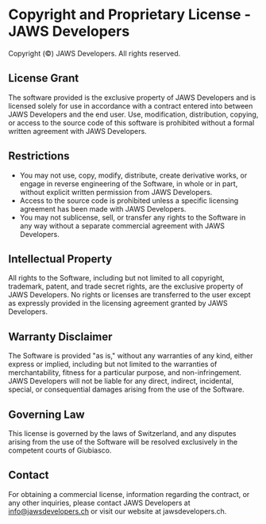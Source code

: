 
# Copyright and Proprietary License - JAWS Developers

Copyright (&copy;) JAWS Developers. All rights reserved.

## License Grant

The software provided is the exclusive property of JAWS Developers and is licensed solely for use in accordance with a contract entered into between JAWS Developers and the end user. Use, modification, distribution, copying, or access to the source code of this software is prohibited without a formal written agreement with JAWS Developers.

## Restrictions

- You may not use, copy, modify, distribute, create derivative works, or engage in reverse engineering of the Software, in whole or in part, without explicit written permission from JAWS Developers.
- Access to the source code is prohibited unless a specific licensing agreement has been made with JAWS Developers.
- You may not sublicense, sell, or transfer any rights to the Software in any way without a separate commercial agreement with JAWS Developers.

## Intellectual Property

All rights to the Software, including but not limited to all copyright, trademark, patent, and trade secret rights, are the exclusive property of JAWS Developers. No rights or licenses are transferred to the user except as expressly provided in the licensing agreement granted by JAWS Developers.

## Warranty Disclaimer

The Software is provided "as is," without any warranties of any kind, either express or implied, including but not limited to the warranties of merchantability, fitness for a particular purpose, and non-infringement. JAWS Developers will not be liable for any direct, indirect, incidental, special, or consequential damages arising from the use of the Software.

## Governing Law

This license is governed by the laws of Switzerland, and any disputes arising from the use of the Software will be resolved exclusively in the competent courts of Giubiasco.

## Contact

For obtaining a commercial license, information regarding the contract, or any other inquiries, please contact JAWS Developers at info@jawsdevelopers.ch or visit our website at jawsdevelopers.ch.
